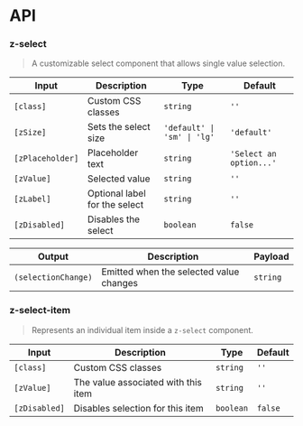 # API

### z-select

> A customizable select component that allows single value selection.

| Input            | Description                   | Type                        | Default                 |
| ---------------- | ----------------------------- | --------------------------- | ----------------------- |
| `[class]`        | Custom CSS classes            | `string`                    | `''`                    |
| `[zSize]`        | Sets the select size          | `'default' \| 'sm' \| 'lg'` | `'default'`             |
| `[zPlaceholder]` | Placeholder text              | `string`                    | `'Select an option...'` |
| `[zValue]`       | Selected value                | `string`                    | `''`                    |
| `[zLabel]`       | Optional label for the select | `string`                    | `''`                    |
| `[zDisabled]`    | Disables the select           | `boolean`                   | `false`                 |

| Output              | Description                             | Payload  |
| ------------------- | --------------------------------------- | -------- |
| `(selectionChange)` | Emitted when the selected value changes | `string` |

### z-select-item

> Represents an individual item inside a `z-select` component.

| Input         | Description                         | Type      | Default |
| ------------- | ----------------------------------- | --------- | ------- |
| `[class]`     | Custom CSS classes                  | `string`  | `''`    |
| `[zValue]`    | The value associated with this item | `string`  | `''`    |
| `[zDisabled]` | Disables selection for this item    | `boolean` | `false` |
